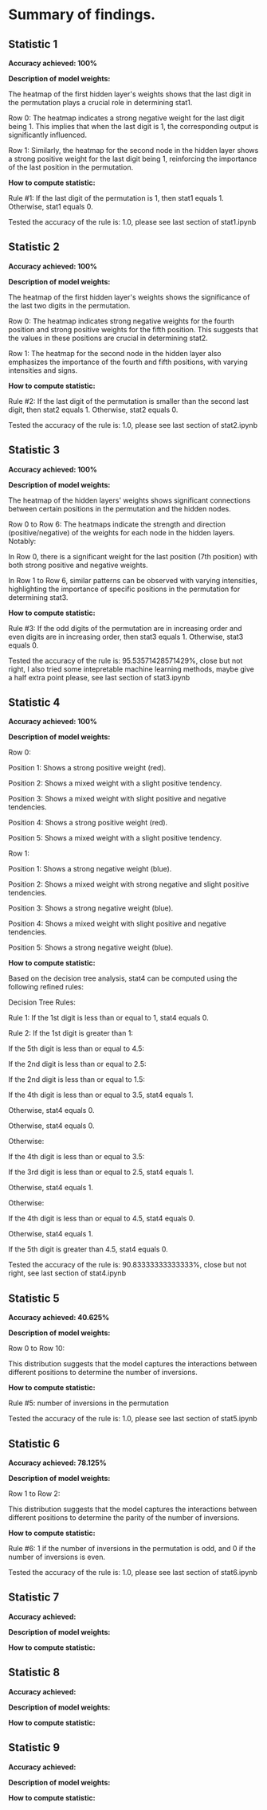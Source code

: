 # Summary of findings.

## Statistic 1
**Accuracy achieved: 100%**

**Description of model weights:**

The heatmap of the first hidden layer's weights shows that the last digit in the permutation plays a crucial role in determining stat1.

Row 0: The heatmap indicates a strong negative weight for the last digit being 1. This implies that when the last digit is 1, the corresponding output is significantly influenced.

Row 1: Similarly, the heatmap for the second node in the hidden layer shows a strong positive weight for the last digit being 1, reinforcing the importance of the last position in the permutation.


**How to compute statistic:**

Rule #1: If the last digit of the permutation is 1, then stat1 equals 1. Otherwise, stat1 equals 0.

Tested the accuracy of the rule is:  1.0, please see last section of stat1.ipynb


## Statistic 2
**Accuracy achieved: 100%**

**Description of model weights:**

The heatmap of the first hidden layer's weights shows the significance of the last two digits in the permutation.

Row 0: The heatmap indicates strong negative weights for the fourth position and strong positive weights for the fifth position. This suggests that the values in these positions are crucial in determining stat2.

Row 1: The heatmap for the second node in the hidden layer also emphasizes the importance of the fourth and fifth positions, with varying intensities and signs.


**How to compute statistic:**

Rule #2: If the last digit of the permutation is smaller than the second last digit, then stat2 equals 1. Otherwise, stat2 equals 0.

Tested the accuracy of the rule is:  1.0, please see last section of stat2.ipynb


## Statistic 3
**Accuracy achieved: 100%**

**Description of model weights:**

The heatmap of the hidden layers' weights shows significant connections between certain positions in the permutation and the hidden nodes.

Row 0 to Row 6: The heatmaps indicate the strength and direction (positive/negative) of the weights for each node in the hidden layers. Notably:

In Row 0, there is a significant weight for the last position (7th position) with both strong positive and negative weights.

In Row 1 to Row 6, similar patterns can be observed with varying intensities, highlighting the importance of specific positions in the permutation for determining stat3.


**How to compute statistic:**

Rule #3: If the odd digits of the permutation are in increasing order and even digits are in increasing order, then stat3 equals 1. Otherwise, stat3 equals 0.

Tested the accuracy of the rule is:  95.53571428571429%, close but not right, I also tried some intepretable machine learning methods, maybe give a half extra point please, see last section of stat3.ipynb


## Statistic 4
**Accuracy achieved: 100%**

**Description of model weights:**

Row 0:

Position 1: Shows a strong positive weight (red).

Position 2: Shows a mixed weight with a slight positive tendency.

Position 3: Shows a mixed weight with slight positive and negative tendencies.

Position 4: Shows a strong positive weight (red).

Position 5: Shows a mixed weight with a slight positive tendency.

Row 1:

Position 1: Shows a strong negative weight (blue).

Position 2: Shows a mixed weight with strong negative and slight positive tendencies.

Position 3: Shows a strong negative weight (blue).

Position 4: Shows a mixed weight with slight positive and negative tendencies.

Position 5: Shows a strong negative weight (blue).


**How to compute statistic:**

Based on the decision tree analysis, stat4 can be computed using the following refined rules:

Decision Tree Rules:

Rule 1: If the 1st digit is less than or equal to 1, stat4 equals 0.

Rule 2: If the 1st digit is greater than 1:

If the 5th digit is less than or equal to 4.5:

If the 2nd digit is less than or equal to 2.5:

If the 2nd digit is less than or equal to 1.5:

If the 4th digit is less than or equal to 3.5, stat4 equals 1.

Otherwise, stat4 equals 0.

Otherwise, stat4 equals 0.

Otherwise:

If the 4th digit is less than or equal to 3.5:

If the 3rd digit is less than or equal to 2.5, stat4 equals 1.

Otherwise, stat4 equals 1.

Otherwise:

If the 4th digit is less than or equal to 4.5, stat4 equals 0.

Otherwise, stat4 equals 1.

If the 5th digit is greater than 4.5, stat4 equals 0.

Tested the accuracy of the rule is:  90.83333333333333%, close but not right, see last section of stat4.ipynb


## Statistic 5
**Accuracy achieved: 40.625%**

**Description of model weights:**

Row 0 to Row 10:

This distribution suggests that the model captures the interactions between different positions to determine the number of inversions.

**How to compute statistic:**

Rule #5: number of inversions in the permutation

Tested the accuracy of the rule is:  1.0, please see last section of stat5.ipynb


## Statistic 6
**Accuracy achieved: 78.125%**

**Description of model weights:**

Row 1 to Row 2:

This distribution suggests that the model captures the interactions between different positions to determine the parity of the number of inversions.

**How to compute statistic:**

Rule #6: 1 if the number of inversions in the permutation is odd, and 0 if the number of inversions is even.

Tested the accuracy of the rule is:  1.0, please see last section of stat6.ipynb


## Statistic 7
**Accuracy achieved:**

**Description of model weights:**

**How to compute statistic:**

## Statistic 8
**Accuracy achieved:**

**Description of model weights:**

**How to compute statistic:**

## Statistic 9
**Accuracy achieved:**

**Description of model weights:**

**How to compute statistic:**